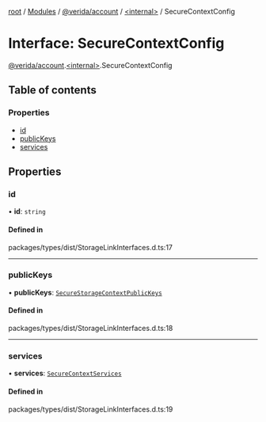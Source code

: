 [root](../README.md) / [Modules](../modules.md) / [@verida/account](../modules/verida_account.md) / [<internal\>](../modules/verida_account._internal_.md) / SecureContextConfig

# Interface: SecureContextConfig

[@verida/account](../modules/verida_account.md).[<internal\>](../modules/verida_account._internal_.md).SecureContextConfig

## Table of contents

### Properties

- [id](verida_account._internal_.SecureContextConfig.md#id)
- [publicKeys](verida_account._internal_.SecureContextConfig.md#publickeys)
- [services](verida_account._internal_.SecureContextConfig.md#services)

## Properties

### id

• **id**: `string`

#### Defined in

packages/types/dist/StorageLinkInterfaces.d.ts:17

___

### publicKeys

• **publicKeys**: [`SecureStorageContextPublicKeys`](verida_account._internal_.SecureStorageContextPublicKeys.md)

#### Defined in

packages/types/dist/StorageLinkInterfaces.d.ts:18

___

### services

• **services**: [`SecureContextServices`](verida_account._internal_.SecureContextServices.md)

#### Defined in

packages/types/dist/StorageLinkInterfaces.d.ts:19
